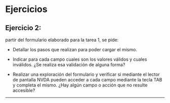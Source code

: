 # Ejercicios

## Ejercicio 2:

 partir del formulario elaborado para la tarea 1, se pide:

- Detallar los pasos que realizan para poder cargar el mismo.

-  Indicar para cada campo cuales son los valores válidos y cuales inválidos. ¿Se realiza esa validación de alguna forma?

-  Realizar una exploración del formulario y verificar si mediante el lector de pantalla NVDA pueden acceder a cada campo mediante la tecla TAB y completa el mismo. ¿Hay algún campo o acción que no resulte accesible?

---
